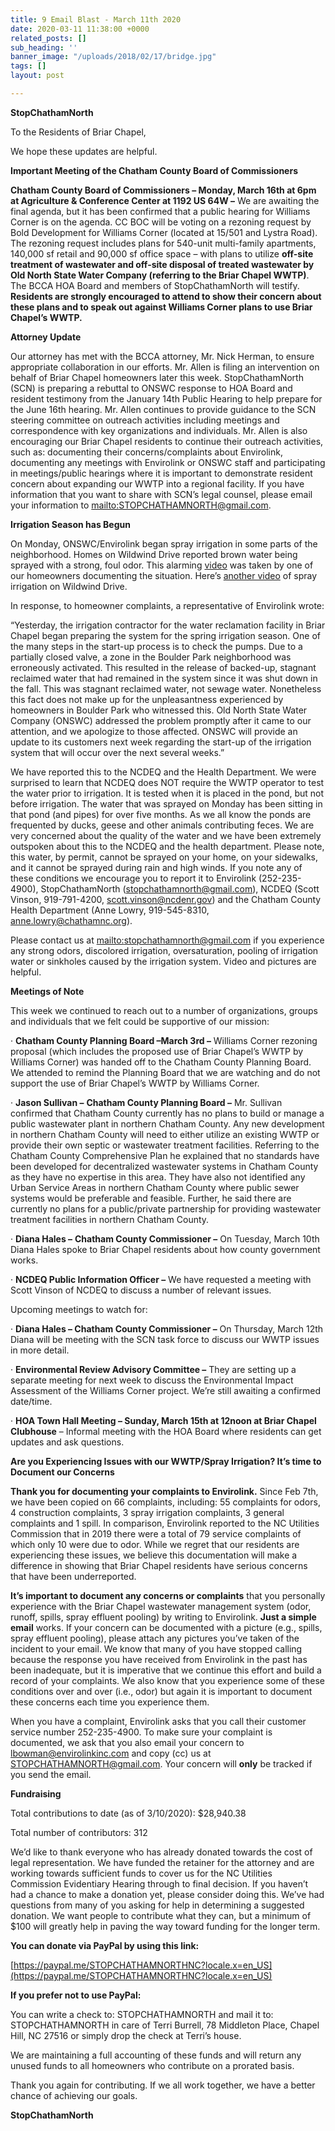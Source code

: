 ```yaml
---
title: 9 Email Blast - March 11th 2020
date: 2020-03-11 11:38:00 +0000
related_posts: []
sub_heading: ''
banner_image: "/uploads/2018/02/17/bridge.jpg"
tags: []
layout: post

---
```

**StopChathamNorth**

To the Residents of Briar Chapel,

We hope these updates are helpful.

**Important Meeting of the Chatham County Board of Commissioners**

**Chatham County Board of Commissioners – Monday, March 16th at 6pm at Agriculture & Conference Center at 1192 US 64W –** We are awaiting the final agenda, but it has been confirmed that a public hearing for Williams Corner is on the agenda. CC BOC will be voting on a rezoning request by Bold Development for Williams Corner (located at 15/501 and Lystra Road). The rezoning request includes plans for 540-unit multi-family apartments, 140,000 sf retail and 90,000 sf office space – with plans to utilize **off-site treatment of wastewater and off-site disposal of treated wastewater by Old North State Water Company (referring to the Briar Chapel WWTP)**. The BCCA HOA Board and members of StopChathamNorth will testify. **Residents are strongly encouraged to attend to show their concern about these plans and to speak out against Williams Corner plans to use Briar Chapel’s WWTP.**

**Attorney Update**

Our attorney has met with the BCCA attorney, Mr. Nick Herman, to ensure appropriate collaboration in our efforts. Mr. Allen is filing an intervention on behalf of Briar Chapel homeowners later this week. StopChathamNorth (SCN) is preparing a rebuttal to ONSWC response to HOA Board and resident testimony from the January 14th Public Hearing to help prepare for the June 16th hearing. Mr. Allen continues to provide guidance to the SCN steering committee on outreach activities including meetings and correspondence with key organizations and individuals. Mr. Allen is also encouraging our Briar Chapel residents to continue their outreach activities, such as: documenting their concerns/complaints about Envirolink, documenting any meetings with Envirolink or ONSWC staff and participating in meetings/public hearings where it is important to demonstrate resident concern about expanding our WWTP into a regional facility. If you have information that you want to share with SCN’s legal counsel, please email your information to [mailto:STOPCHATHAMNORTH@gmail.com](mailto:STOPCHATHAMNORTH@gmail.com).

**Irrigation Season has Begun**

On Monday, ONSWC/Envirolink began spray irrigation in some parts of the neighborhood. Homes on Wildwind Drive reported brown water being sprayed with a strong, foul odor. This alarming [video](https://www.youtube.com/watch?v=wwKx_AFZmH8&app=desktop) was taken by one of our homeowners documenting the situation. Here’s [another video](https://www.youtube.com/watch?v=Zg4iXMT-6L8&feature=youtu.be) of spray irrigation on Wildwind Drive.

In response, to homeowner complaints, a representative of Envirolink wrote:

“Yesterday, the irrigation contractor for the water reclamation facility in Briar Chapel began preparing the system for the spring irrigation season. One of the many steps in the start-up process is to check the pumps. Due to a partially closed valve, a zone in the Boulder Park neighborhood was erroneously activated. This resulted in the release of backed-up, stagnant reclaimed water that had remained in the system since it was shut down in the fall. This was stagnant reclaimed water, not sewage water. Nonetheless this fact does not make up for the unpleasantness experienced by homeowners in Boulder Park who witnessed this. Old North State Water Company (ONSWC) addressed the problem promptly after it came to our attention, and we apologize to those affected. ONSWC will provide an update to its customers next week regarding the start-up of the irrigation system that will occur over the next several weeks.”

We have reported this to the NCDEQ and the Health Department. We were surprised to learn that NCDEQ does NOT require the WWTP operator to test the water prior to irrigation. It is tested when it is placed in the pond, but not before irrigation. The water that was sprayed on Monday has been sitting in that pond (and pipes) for over five months. As we all know the ponds are frequented by ducks, geese and other animals contributing feces. We are very concerned about the quality of the water and we have been extremely outspoken about this to the NCDEQ and the health department. Please note, this water, by permit, cannot be sprayed on your home, on your sidewalks, and it cannot be sprayed during rain and high winds. If you note any of these conditions we encourage you to report it to Envirolink (252-235-4900), StopChathamNorth ([stopchathamnorth@gmail.com](mailto:stopchathamnorth@gmail.com)), NCDEQ (Scott Vinson, 919-791-4200, [scott.vinson@ncdenr.gov](mailto:scott.vinson@ncdenr.gov)) and the Chatham County Health Department (Anne Lowry, 919-545-8310, [anne.lowry@chathamnc.org](mailto:anne.lowry@chathamnc.org)).

Please contact us at [mailto:stopchathamnorth@gmail.com](mailto:stopchathamnorth@gmail.com) if you experience any strong odors, discolored irrigation, oversaturation, pooling of irrigation water or sinkholes caused by the irrigation system. Video and pictures are helpful.

**Meetings of Note**

This week we continued to reach out to a number of organizations, groups and individuals that we felt could be supportive of our mission:

· **Chatham County Planning Board –March 3rd –** Williams Corner rezoning proposal (which includes the proposed use of Briar Chapel’s WWTP by Williams Corner) was handed off to the Chatham County Planning Board. We attended to remind the Planning Board that we are watching and do not support the use of Briar Chapel’s WWTP by Williams Corner.

· **Jason Sullivan –** **Chatham County Planning Board –** Mr. Sullivan confirmed that Chatham County currently has no plans to build or manage a public wastewater plant in northern Chatham County. Any new development in northern Chatham County will need to either utilize an existing WWTP or provide their own septic or wastewater treatment facilities. Referring to the Chatham County Comprehensive Plan he explained that no standards have been developed for decentralized wastewater systems in Chatham County as they have no expertise in this area. They have also not identified any Urban Service Areas in northern Chatham County where public sewer systems would be preferable and feasible. Further, he said there are currently no plans for a public/private partnership for providing wastewater treatment facilities in northern Chatham County.

· **Diana Hales –** **Chatham County Commissioner –** On Tuesday, March 10th Diana Hales spoke to Briar Chapel residents about how county government works.

· **NCDEQ Public Information Officer –** We have requested a meeting with Scott Vinson of NCDEQ to discuss a number of relevant issues.

Upcoming meetings to watch for:

· **Diana Hales – Chatham County Commissioner –** On Thursday, March 12th Diana will be meeting with the SCN task force to discuss our WWTP issues in more detail.

· **Environmental Review Advisory Committee –** They are setting up a separate meeting for next week to discuss the Environmental Impact Assessment of the Williams Corner project. We’re still awaiting a confirmed date/time.

· **HOA Town Hall Meeting – Sunday, March 15th at 12noon at Briar Chapel Clubhouse** – Informal meeting with the HOA Board where residents can get updates and ask questions.

**Are you Experiencing Issues with our WWTP/Spray Irrigation? It’s time to Document our Concerns**

**Thank you for documenting your complaints to Envirolink.** Since Feb 7th, we have been copied on 66 complaints, including: 55 complaints for odors, 4 construction complaints, 3 spray irrigation complaints, 3 general complaints and 1 spill. In comparison, Envirolink reported to the NC Utilities Commission that in 2019 there were a total of 79 service complaints of which only 10 were due to odor. While we regret that our residents are experiencing these issues, we believe this documentation will make a difference in showing that Briar Chapel residents have serious concerns that have been underreported.

**It’s important to document any concerns or complaints** that you personally experience with the Briar Chapel wastewater management system (odor, runoff, spills, spray effluent pooling) by writing to Envirolink. **Just a simple email** works. If your concern can be documented with a picture (e.g., spills, spray effluent pooling), please attach any pictures you’ve taken of the incident to your email. We know that many of you have stopped calling because the response you have received from Envirolink in the past has been inadequate, but it is imperative that we continue this effort and build a record of your complaints. We also know that you experience some of these conditions over and over (i.e., odor) but again it is important to document these concerns each time you experience them.

When you have a complaint, Envirolink asks that you call their customer service number 252-235-4900. To make sure your complaint is documented, we ask that you also email your concern to [lbowman@envirolinkinc.com](mailto:lbowman@envirolinkinc.com) and copy (cc) us at [STOPCHATHAMNORTH@gmail.com](mailto:STOPCHATHAMNORTH@gmail.com). Your concern will **only** be tracked if you send the email.

**Fundraising**

Total contributions to date (as of 3/10/2020): $28,940.38

Total number of contributors: 312

We’d like to thank everyone who has already donated towards the cost of legal representation. We have funded the retainer for the attorney and are working towards sufficient funds to cover us for the NC Utilities Commission Evidentiary Hearing through to final decision. If you haven’t had a chance to make a donation yet, please consider doing this. We’ve had questions from many of you asking for help in determining a suggested donation. We want people to contribute what they can, but a minimum of $100 will greatly help in paving the way toward funding for the longer term.

**You can donate via PayPal by using this link:**

[https://paypal.me/STOPCHATHAMNORTHNC?locale.x=en_US](https://paypal.me/STOPCHATHAMNORTHNC?locale.x=en_US)

**If you prefer not to use PayPal:**

You can write a check to: STOPCHATHAMNORTH and mail it to: STOPCHATHAMNORTH in care of Terri Burrell, 78 Middleton Place, Chapel Hill, NC 27516 or simply drop the check at Terri’s house.

We are maintaining a full accounting of these funds and will return any unused funds to all homeowners who contribute on a prorated basis.

Thank you again for contributing. If we all work together, we have a better chance of achieving our goals.

**StopChathamNorth**
